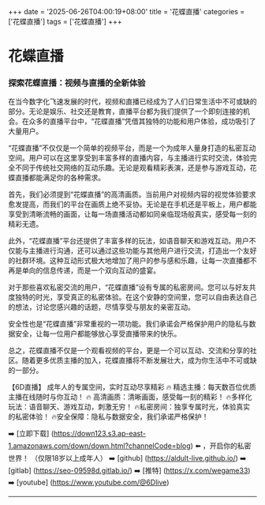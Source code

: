 +++
date = '2025-06-26T04:00:19+08:00'
title = '花蝶直播'
categories = ['花蝶直播']
tags = ['花蝶直播']
+++

# 花蝶直播

### 探索花蝶直播：视频与直播的全新体验

在当今数字化飞速发展的时代，视频和直播已经成为了人们日常生活中不可或缺的部分。无论是娱乐、社交还是教育，直播平台都为我们提供了一个即刻连接的机会。在众多的直播平台中，“花蝶直播”凭借其独特的功能和用户体验，成功吸引了大量用户。

“花蝶直播”不仅仅是一个简单的视频平台，而是一个为成年人量身打造的私密互动空间。用户可以在这里享受到丰富多样的直播内容，与主播进行实时交流，体验完全不同于传统社交网络的互动乐趣。无论是观看精彩表演，还是参与游戏互动，花蝶直播都能满足你的各种需求。

首先，我们必须提到“花蝶直播”的高清画质。当前用户对视频内容的视觉体验要求愈发提高，而我们的平台在画质上绝不妥协。无论是在手机还是平板上，用户都能享受到清晰流畅的画面，让每一场直播活动都如同亲临现场般真实，感受每一刻的精彩无遗。

此外，“花蝶直播”平台还提供了丰富多样的玩法，如语音聊天和游戏互动。用户不仅能与主播进行沟通，还可以通过这些功能与其他用户进行交流，打造出一个友好的社群环境。这种互动形式极大地增加了用户的参与感和乐趣，让每一次直播都不再是单向的信息传递，而是一个双向互动的盛宴。

对于那些喜欢私密交流的用户，“花蝶直播”设有专属的私密房间。您可以与好友共度独特的时光，享受真正的私密体验。在这个安静的空间里，您可以自由表达自己的想法，讨论您感兴趣的话题，尽情享受与朋友的亲密互动。

安全性也是“花蝶直播”非常重视的一项功能。我们承诺会严格保护用户的隐私与数据安全，让每一位用户都能够放心享受直播带来的快乐。

总之，花蝶直播不仅是一个观看视频的平台，更是一个可以互动、交流和分享的社区。随着更多优质主播的加入，花蝶直播将不断发展壮大，成为你生活中不可或缺的一部分。

【6D直播】
成年人的专属空间，实时互动尽享精彩
🔥 精选主播：每天数百位优质主播在线随时与你互动！
🔥 高清画质：清晰画面，感受每一刻的精彩！
🔥多样化玩法：语音聊天、游戏互动，刺激无穷！
🔥私密房间：独享专属时光，体验真实的私密体验！
🔥安全保障：隐私与数据安全，我们承诺严格保护！

➡️ [立即下载] (https://down123.s3.ap-east-1.amazonaws.com/down/down.html?channelCode=blog) ⬅️ ，开启你的私密世界！
（仅限18岁以上成年人）
➡️ [github] (https://aldult-live.github.io/)
➡️ [gitlab] (https://seo-09598d.gitlab.io/)
➡️ [推特] (https://x.com/wegame33)
➡️ [youtube] (https://www.youtube.com/@6Dlive)

---
